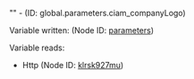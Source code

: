 "" - (ID: global.parameters.ciam_companyLogo)

Variable written:
 (Node ID: [parameters](../nodes/parameters.md))

Variable reads:
* Http (Node ID: [klrsk927mu](../nodes/klrsk927mu.md))

